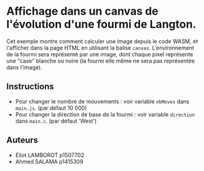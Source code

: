 # Affichage dans un canvas de l'évolution d'une fourmi de Langton.

Cet exemple montre comment calculer une image depuis le code WASM, et l'afficher dans la page HTML en utilisant la balise `canvas`.
L'environnement de la fourmi sera représenté par une image, dont chaque pixel représente une "case" blanche ou noire (la fourmi elle même ne sera pas représentée dans l'image).

## Instructions
 - Pour changer le nombre de mouvements : voir variable `nbMoves` dans `main.js`. (par défaut 10 000)
 - Pour changer la direction de base de la fourmi : voir variable `direction` dans `main.c`. (par défaut 'West')

## Auteurs
 - Eliot LAMBOROT p1507702 
 - Ahmed SALAMA p1415309